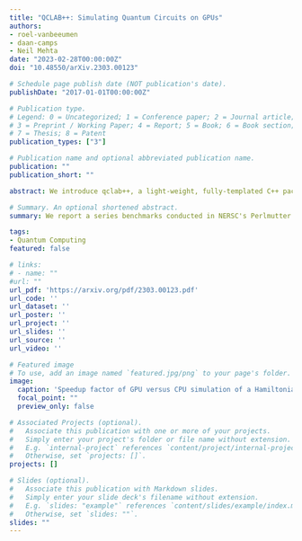 ```yaml
---
title: "QCLAB++: Simulating Quantum Circuits on GPUs"
authors:
- roel-vanbeeumen
- daan-camps
- Neil Mehta
date: "2023-02-28T00:00:00Z"
doi: "10.48550/arXiv.2303.00123"

# Schedule page publish date (NOT publication's date).
publishDate: "2017-01-01T00:00:00Z"

# Publication type.
# Legend: 0 = Uncategorized; 1 = Conference paper; 2 = Journal article;
# 3 = Preprint / Working Paper; 4 = Report; 5 = Book; 6 = Book section;
# 7 = Thesis; 8 = Patent
publication_types: ["3"]

# Publication name and optional abbreviated publication name.
publication: ""
publication_short: ""

abstract: We introduce qclab++, a light-weight, fully-templated C++ package for GPU-accelerated quantum circuit simulations. The code offers a high degree of portability as it has no external dependencies and the GPU kernels are generated through OpenMP offloading. qclab++ is designed for performance and numerical stability through highly optimized gate simulation algorithms for 1-qubit, controlled 1-qubit, and 2-qubit gates. Furthermore, we also introduce qclab, a quantum circuit toolbox for Matlab with a syntax that mimics qclab++. This provides users the flexibility and ease of use of a scripting language like Matlab for studying their quantum algorithms, while offering high-performance GPU acceleration when required. As such, the qclab++ library offers a unique combination of features. We compare the CPU simulator in qclab++ with the GPU kernels generated by OpenMP and observe a speedup of over 40×. Furthermore, we also compare qclab++ to other circuit simulation packages, such as cirq-qsim and qibo, in a series of benchmarks conducted on NERSC's Perlmutter system and illustrate its competitiveness.

# Summary. An optional shortened abstract.
summary: We report a series benchmarks conducted in NERSC's Perlmutter system using a GPU adaptation of QCLAB++, a light-weight, fully-templated C++ package for quantum circuit simulations. 

tags:
- Quantum Computing
featured: false

# links:
# - name: ""
#url: ""
url_pdf: 'https://arxiv.org/pdf/2303.00123.pdf'
url_code: ''
url_dataset: ''
url_poster: ''
url_project: ''
url_slides: ''
url_source: ''
url_video: ''

# Featured image
# To use, add an image named `featured.jpg/png` to your page's folder. 
image:
  caption: 'Speedup factor of GPU versus CPU simulation of a Hamiltonian evolution circuit.'
  focal_point: ""
  preview_only: false

# Associated Projects (optional).
#   Associate this publication with one or more of your projects.
#   Simply enter your project's folder or file name without extension.
#   E.g. `internal-project` references `content/project/internal-project/index.md`.
#   Otherwise, set `projects: []`.
projects: []

# Slides (optional).
#   Associate this publication with Markdown slides.
#   Simply enter your slide deck's filename without extension.
#   E.g. `slides: "example"` references `content/slides/example/index.md`.
#   Otherwise, set `slides: ""`.
slides: ""
---
```

